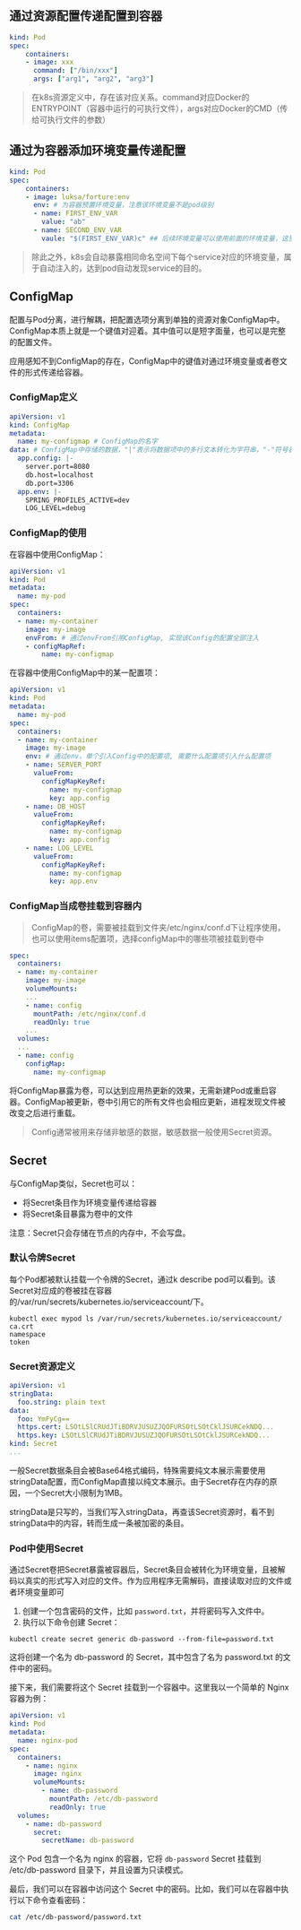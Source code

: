 ## 通过资源配置传递配置到容器
```yaml
kind: Pod
spec:
    containers:
    - image: xxx
      command: ["/bin/xxx"]
      args: ["arg1", "arg2", "arg3"]
```

> 在k8s资源定义中，存在该对应关系。command对应Docker的ENTRYPOINT（容器中运行的可执行文件），args对应Docker的CMD（传给可执行文件的参数）

## 通过为容器添加环境变量传递配置
```yaml
kind: Pod
spec:
    containers:
    - image: luksa/forture:env
      env: # 为容器预置环境变量，注意该环境变量不是pod级别
      - name: FIRST_ENV_VAR
        value: "ab"
      - name: SECOND_ENV_VAR
        vaule: "$(FIRST_ENV_VAR)c" ## 后续环境变量可以使用前面的环境变量，这里为abc
```

> 除此之外，k8s会自动暴露相同命名空间下每个service对应的环境变量，属于自动注入的，达到pod自动发现service的目的。

## ConfigMap
配置与Pod分离，进行解耦，把配置选项分离到单独的资源对象ConfigMap中。ConfigMap本质上就是一个键值对迎着。其中值可以是短字面量，也可以是完整的配置文件。

应用感知不到ConfigMap的存在，ConfigMap中的键值对通过环境变量或者卷文件的形式传递给容器。

### ConfigMap定义
```yaml
apiVersion: v1
kind: ConfigMap
metadata:
  name: my-configmap # ConfigMap的名字
data: # ConfigMap中存储的数据，"|"表示将数据项中的多行文本转化为字符串，"-"符号表示将第一行和最后一行的空格和换行符去掉
  app.config: |-
    server.port=8080
    db.host=localhost
    db.port=3306
  app.env: |-
    SPRING_PROFILES_ACTIVE=dev
    LOG_LEVEL=debug
```

### ConfigMap的使用
在容器中使用ConfigMap：
```yaml
apiVersion: v1
kind: Pod
metadata:
  name: my-pod
spec:
  containers:
  - name: my-container
    image: my-image
    envFrom: # 通过envFrom引用ConfigMap, 实现该Config的配置全部注入
    - configMapRef:
        name: my-configmap
```

在容器中使用ConfigMap中的某一配置项：
```yaml
apiVersion: v1
kind: Pod
metadata:
  name: my-pod
spec:
  containers:
  - name: my-container
    image: my-image
    env: # 通过env，单个引入Config中的配置项, 需要什么配置项引入什么配置项
    - name: SERVER_PORT
      valueFrom:
        configMapKeyRef:
          name: my-configmap
          key: app.config
    - name: DB_HOST
      valueFrom:
        configMapKeyRef:
          name: my-configmap
          key: app.config
    - name: LOG_LEVEL
      valueFrom:
        configMapKeyRef:
          name: my-configmap
          key: app.env
```

### ConfigMap当成卷挂载到容器内
> ConfigMap的卷，需要被挂载到文件夹/etc/nginx/conf.d下让程序使用，也可以使用items配置项，选择configMap中的哪些项被挂载到卷中
```yaml
spec:
  containers:
  - name: my-container
    image: my-image
    volumeMounts:
    ...
    - name: config
      mountPath: /etc/nginx/conf.d
      readOnly: true
    ...
  volumes:
  ...
  - name: config
    configMap:
      name: my-configmap
```

将ConfigMap暴露为卷，可以达到应用热更新的效果，无需新建Pod或重启容器。ConfigMap被更新，卷中引用它的所有文件也会相应更新，进程发现文件被改变之后进行重载。

> Config通常被用来存储非敏感的数据，敏感数据一般使用Secret资源。

## Secret
与ConfigMap类似，Secret也可以：
- 将Secret条目作为环境变量传递给容器
- 将Secret条目暴露为卷中的文件

注意：Secret只会存储在节点的内存中，不会写盘。

### 默认令牌Secret
每个Pod都被默认挂载一个令牌的Secret，通过k describe pod可以看到。该Secret对应成的卷被挂在容器的/var/run/secrets/kubernetes.io/serviceaccount/下。
```shell
kubectl exec mypod ls /var/run/secrets/kubernetes.io/serviceaccount/
ca.crt
namespace
token
```

### Secret资源定义
```yaml
apiVersion: v1
stringData:
  foo.string: plain text
data:
  foo: YmFyCg==
  https.cert: LSOtLSlCRUdJTiBDRVJUSUZJQOFURSOtLSOtCklJSURCekNDQ...
  https.key: LSOtLSlCRUdJTiBDRVJUSUZJQOFURSOtLSOtCklJSURCekNDQ...
kind: Secret
...
```

一般Secret数据条目会被Base64格式编码，特殊需要纯文本展示需要使用stringData配置，而ConfigMap直接以纯文本展示。由于Secret存在内存的原因，一个Secret大小限制为1MB。

stringData是只写的，当我们写入stringData，再查该Secret资源时，看不到stringData中的内容，转而生成一条被加密的条目。

### Pod中使用Secret
通过Secret卷把Secret暴露被容器后，Secret条目会被转化为环境变量，且被解码以真实的形式写入对应的文件。作为应用程序无需解码，直接读取对应的文件或者环境变量即可

1. 创建一个包含密码的文件，比如 `password.txt`，并将密码写入文件中。
2. 执行以下命令创建 Secret：
```shell
kubectl create secret generic db-password --from-file=password.txt
```

这将创建一个名为 db-password 的 Secret，其中包含了名为 password.txt 的文件中的密码。

接下来，我们需要将这个 Secret 挂载到一个容器中。这里我以一个简单的 Nginx 容器为例：
```yaml
apiVersion: v1
kind: Pod
metadata:
  name: nginx-pod
spec:
  containers:
    - name: nginx
      image: nginx
      volumeMounts:
        - name: db-password
          mountPath: /etc/db-password
          readOnly: true
  volumes:
    - name: db-password
      secret:
        secretName: db-password
```

这个 Pod 包含一个名为 nginx 的容器，它将 `db-password` Secret 挂载到 /etc/db-password 目录下，并且设置为只读模式。

最后，我们可以在容器中访问这个 Secret 中的密码。比如，我们可以在容器中执行以下命令查看密码：
```bash
cat /etc/db-password/password.txt
```